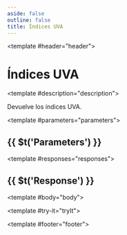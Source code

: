 ```yaml
---
aside: false
outline: false
title: Índices UVA
---
```


<script setup>
import { useRoute, useData } from 'vitepress'

const route = useRoute()

const { isDark } = useData()
</script>

<OAPath method="GET" id="get-finanzas-indices-uva">

<template #header="header">

# Índices UVA

</template>

<template #description="description">

Devuelve los índices UVA.

<!--@include: ./parts/get-finanzas-indices-uva-description-after.md -->

</template>

<template #parameters="parameters">

## {{ $t('Parameters') }}

<OAParameters operation-id="get-finanzas-indices-uva" :parameters="parameters.parameters" />

</template>

<template #responses="responses">

## {{ $t('Response') }}

<OAResponses :responses="responses.responses" :schema="responses.schema" :responseType="responses.responseType" :isDark="isDark">

<template #body="body">

<OAResponseBody :schema="body.schema" :responseType="body.responseType" />

</template>

</OAResponses>

</template>

<template #try-it="tryIt">

<OATryWithVariables :operation-id="tryIt.operationId" :method="tryIt.method" :path="tryIt.path" :baseUrl="tryIt.baseUrl" :isDark="isDark" />

</template>

<template #footer="footer">

<OAFooter />

<!--@include: ./parts/get-finanzas-indices-uva-footer.md -->

</template>

</OAPath>
